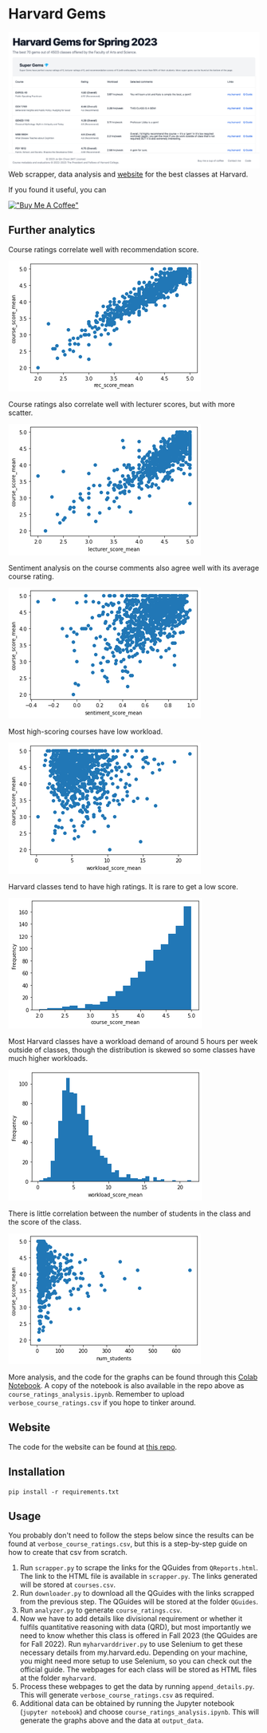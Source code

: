 # Harvard Gems

![Screenshot of the Harvard Gem website](readme-images/readme-screenshot.png)
Web scrapper, data analysis and [website](https://jeqcho.github.io/harvard-gems) for the best classes at Harvard.


If you found it useful, you can

[!["Buy Me A Coffee"](https://www.buymeacoffee.com/assets/img/custom_images/orange_img.png)](https://www.buymeacoffee.com/jeqcho)

## Further analytics

Course ratings correlate well with recommendation score.

![Course score vs recommendation score graph](readme-images/course_vs_rec.png)

Course ratings also correlate well with lecturer scores, but with more scatter.

![Course score vs lecturer score graph](readme-images/course_vs_lecturer.png)

Sentiment analysis on the course comments also agree well with its average course rating.

![Course score vs sentiment score graph](readme-images/course_vs_sentiment.png)

Most high-scoring courses have low workload.

![Course score vs workload score graph](readme-images/course_vs_workload.png)

Harvard classes tend to have high ratings. It is rare to get a low score.

![Histogram of the courses by rating](readme-images/course_score_freq.png)

Most Harvard classes have a workload demand of around 5 hours per week outside of classes, though the distribution is skewed so some classes have much higher workloads.

![Histogram of the courses by workload hours](readme-images/workload_freq.png)

There is little correlation between the number of students in the class and the score of the class.

![Course score vs number of students graph](readme-images/course_vs_num_students.png)

More analysis, and the code for the graphs can be found through this [Colab Notebook](https://colab.research.google.com/drive/1WR3_DSCN_aL7l6b5yqrqto8116Ktb_TY?usp=sharing). A copy of
the notebook is also available in the repo above as `course_ratings_analysis.ipynb`. Remember to upload `verbose_course_ratings.csv` if you hope to tinker around.

## Website
The code for the website can be found at [this repo](https://github.com/jeqcho/harvard-gems).

## Installation

`pip install -r requirements.txt`

## Usage

You probably don't need to follow the steps below since the results can be found at `verbose_course_ratings.csv`, but
this is a step-by-step guide on how to create that csv from scratch.

1. Run `scrapper.py` to scrape the links for the QGuides from `QReports.html`. The link to the HTML file is available
   in `scrapper.py`. The links generated will be stored at `courses.csv`.
2. Run `downloader.py` to download all the QGuides with the links scrapped from the previous step. The QGuides will be
   stored at the folder `QGuides`.
3. Run `analyzer.py` to generate `course_ratings.csv`.
4. Now we have to add details like divisional requirement or whether it fulfils quantitative reasoning with data (QRD),
   but most importantly we need to know whether this class is offered in Fall 2023 (the QGuides are for Fall 2022).
   Run `myharvarddriver.py` to use Selenium to get these necessary details from my.harvard.edu. Depending on your
   machine, you might need more setup to use Selenium, so you can check out the official guide. The webpages for each
   class will be stored as HTML files at the folder `myharvard`.
5. Process these webpages to get the data by running `append_details.py`. This will generate `verbose_course_ratings.csv` as required.
6. Additional data can be obtained by running the Jupyter notebook (`jupyter notebook`) and choose `course_ratings_analysis.ipynb`. This will generate the graphs above and the data at `output_data`.
